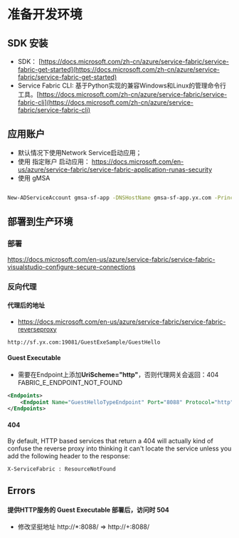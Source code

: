 # 准备开发环境

## SDK 安装

* SDK： [https://docs.microsoft.com/zh-cn/azure/service-fabric/service-fabric-get-started](https://docs.microsoft.com/zh-cn/azure/service-fabric/service-fabric-get-started)
* Service Fabric CLI: 基于Python实现的兼容Windows和Linux的管理命令行工具。[https://docs.microsoft.com/zh-cn/azure/service-fabric/service-fabric-cli](https://docs.microsoft.com/zh-cn/azure/service-fabric/service-fabric-cli)


## 应用账户

* 默认情况下使用Network Service启动应用；
* 使用 指定账户 启动应用： https://docs.microsoft.com/en-us/azure/service-fabric/service-fabric-application-runas-security
* 使用 gMSA 

``` bash

New-ADServiceAccount gmsa-sf-app -DNSHostName gmsa-sf-app.yx.com -PrincipalsAllowedToRetrieveManagedPassword SFHosts -KerberosEncryptionType RC4,AES128,AES256  -ServicePrincipalNames http/gmsa-sf-app/yx

```

## 部署到生产环境

### 部署 
https://docs.microsoft.com/en-us/azure/service-fabric/service-fabric-visualstudio-configure-secure-connections


### 反向代理

#### 代理后的地址

* https://docs.microsoft.com/en-us/azure/service-fabric/service-fabric-reverseproxy

```
http://sf.yx.com:19081/GuestExeSample/GuestHello
```

#### Guest Executable
* 需要在Endpoint上添加**UriScheme="http"**，否则代理网关会返回：404 FABRIC_E_ENDPOINT_NOT_FOUND

``` xml
<Endpoints>
    <Endpoint Name="GuestHelloTypeEndpoint" Port="8088" Protocol="http" UriScheme="http" Type="Input" />
</Endpoints>
```

#### 404
By default, HTTP based services that return a 404 will actually kind of confuse the reverse proxy into thinking it can't locate the service unless you add the following header to the response:

```
X-ServiceFabric : ResourceNotFound
```

## Errors

#### 提供HTTP服务的 Guest Executable 部署后，访问时 504

* 修改坚挺地址 http://*:8088/ => http://+:8088/